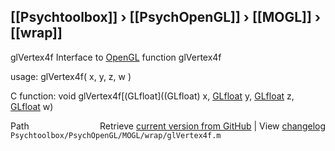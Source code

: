 ## [[Psychtoolbox]] &#8250; [[PsychOpenGL]] &#8250; [[MOGL]] &#8250; [[wrap]]

glVertex4f  Interface to [OpenGL](OpenGL) function glVertex4f  
  
usage:  glVertex4f( x, y, z, w )  
  
C function:  void glVertex4f[(GLfloat]((GLfloat) x, [GLfloat](GLfloat) y, [GLfloat](GLfloat) z, [GLfloat](GLfloat) w)  




<div class="code_header" style="text-align:right;">
  <span style="float:left;">Path&nbsp;&nbsp;</span> <span class="counter">Retrieve <a href=
  "https://raw.github.com/Psychtoolbox-3/Psychtoolbox-3/beta/Psychtoolbox/PsychOpenGL/MOGL/wrap/glVertex4f.m">current version from GitHub</a> | View <a href=
  "https://github.com/Psychtoolbox-3/Psychtoolbox-3/commits/beta/Psychtoolbox/PsychOpenGL/MOGL/wrap/glVertex4f.m">changelog</a></span>
</div>
<div class="code">
  <code>Psychtoolbox/PsychOpenGL/MOGL/wrap/glVertex4f.m</code>
</div>

